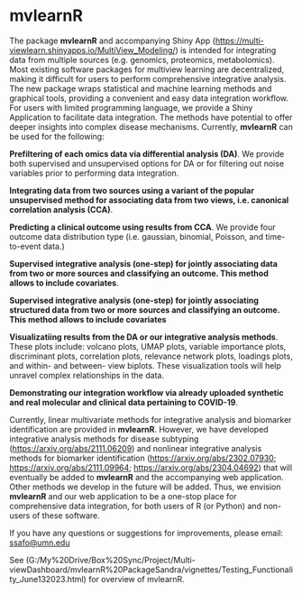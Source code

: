 # mvlearnR
The package **mvlearnR** and accompanying Shiny App (https://multi-viewlearn.shinyapps.io/MultiView_Modeling/) is intended for integrating data from multiple sources
(e.g. genomics, proteomics, metabolomics). Most existing software packages for multiview learning are decentralized,
making it difficult for users to perform comprehensive integrative analysis. The new package wraps statistical and machine
learning methods and graphical tools, providing a convenient and easy data integration workflow. For users with limited
programming language, we provide a Shiny Application to facilitate data integration. The methods have potential to offer
deeper insights into complex disease mechanisms. Currently, **mvlearnR** can be used for the following:


**Prefiltering of each omics data via differential analysis (DA)**. We provide both supervised and unsupervised options for DA or for filtering out noise variables prior to performing data integration.

**Integrating data from two sources using a variant of the popular unsupervised method for associating data from two views, i.e. canonical correlation analysis (CCA)**.

**Predicting a clinical outcome using results from CCA**. We provide four outcome data distribution type (i.e. gaussian, binomial, Poisson, and time-to-event data.)

**Supervised integrative analysis (one-step) for jointly associating data from two or more sources and classifying an outcome. This method allows to include covariates**.

**Supervised integrative analysis (one-step) for jointly associating structured data from two or more sources and classifying an outcome. This method allows to include covariates** 

**Visualizatiing results from the DA or our integrative analysis methods**. These plots include: volcano plots, UMAP plots, variable importance plots, discriminant plots, correlation plots, relevance network plots, loadings plots, and within- and between- view biplots. These visualization tools will help unravel complex relationships in the data. 

**Demonstrating our integration workflow via already uploaded synthetic and real molecular and clinical data pertaining to COVID-19**.

Currently, linear multivariate methods for integrative analysis and biomarker identification are provided in **mvlearnR**. However, we have developed integrative analysis methods for disease subtyping 
(https://arxiv.org/abs/2111.06209) and nonlinear integrative analysis methods for biomarker identification (https://arxiv.org/abs/2302.07930; https://arxiv.org/abs/2111.09964; https://arxiv.org/abs/2304.04692) 
that will eventually be added to **mvlearnR** and  the accompanying web application. Other methods we develop in the future will be added. 
Thus, we envision **mvlearnR** and our web application to be a one-stop place for comprehensive data integration, for both users of R (or Python) and non-users of these software. 

If you have any questions or suggestions for improvements, please email: ssafo@umn.edu

See (G:/My%20Drive/Box%20Sync/Project/Multi-viewDashboard/mvlearnR%20PackageSandra/vignettes/Testing_Functionality_June132023.html) for overview of mvlearnR.


